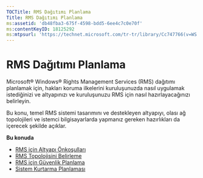 ```yaml
---
TOCTitle: RMS Dağıtımı Planlama
Title: RMS Dağıtımı Planlama
ms:assetid: 'db48fba3-675f-4598-bdd5-6ee4c7c0e70f'
ms:contentKeyID: 18125292
ms:mtpsurl: 'https://technet.microsoft.com/tr-tr/library/Cc747766(v=WS.10)'
---
```


RMS Dağıtımı Planlama
=====================

Microsoft® Windows® Rights Management Services (RMS) dağıtımı planlamak için, hakları koruma ilkelerini kuruluşunuzda nasıl uygulamak istediğinizi ve altyapınızı ve kuruluşunuzu RMS için nasıl hazırlayacağınızı belirleyin.

Bu konu, temel RMS sistemi tasarımını ve destekleyen altyapıyı, olası ağ topolojileri ve istemci bilgisayarlarda yapmanız gereken hazırlıkları da içerecek şekilde açıklar.

**Bu konuda**

-   [RMS için Altyapı Önkoşulları](https://technet.microsoft.com/a132ed26-77e7-4061-9850-8dd246cee2b9)
-   [RMS Topolojisini Belirleme](https://technet.microsoft.com/bf516f7d-b3a1-4e7f-971f-bfab1db41812)
-   [RMS için Güvenlik Planlama](https://technet.microsoft.com/eb0fa784-1246-44aa-be31-2c332db7d09c)
-   [Sistem Kurtarma Planlaması](https://technet.microsoft.com/a7779ffd-7a94-4e13-b846-0ffd00608e02)
